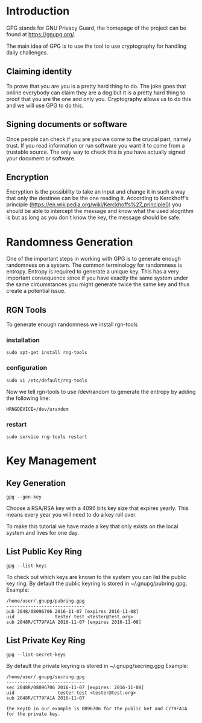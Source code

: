 # Introduction
GPG stands for GNU Privacy Guard, the homepage of the project can be found at https://gnupg.org/.

The main idea of GPG is to use the tool to use cryptography for handling daily challenges.

## Claiming identity
To prove that you are you is a pretty hard thing to do. The joke goes that online everybody can claim they are a dog but it is a pretty hard thing to proof that you are the one and only you. Cryptography allows us to do this and we will use GPG to do this.

## Signing documents or software
Once people can check if you are you we come to the crucial part, namely trust. If you read information or run software you want it to come from a trustable source. The only way to check this is you have actually signed your document or software.

## Encryption
Encryption is the possibility to take an input and change it in such a way that only the destinee can be the one reading it. According to Kerckhoff's principle (https://en.wikipedia.org/wiki/Kerckhoffs%27_principle0) you should be able to intercept the message and know what the used alogrithm is but as long as you don't know the key, the message should be safe.

# Randomness Generation
One of the important steps in working with GPG is to generate enough randomness on a system. The common terminology for randomness is entropy. Entropy is required to generate a unique key. This has a very important consequence since if you have exactly the same system under the same circumstances you might generate twice the same key and thus create a potential issue. 

## RGN Tools
To generate enough randomness we install rgn-tools
### installation
```
sudo apt-get install rng-tools
```
### configuration
```
sudo vi /etc/default/rng-tools
```
Now we tell rgn-tools to use /dev/random to generate the entropy by adding the following line:
```
HRNGDEVICE=/dev/urandom
```
### restart
```
sudo service rng-tools restart
```

# Key Management
## Key Generation
```
gpg --gen-key
```
Choose a RSA/RSA key with a 4096 bits key size that expires yearly. This means every year you will need to do a key roll over.

To make this tutorial we have made a key that only exists on the local system and lives for one day.

## List Public Key Ring
```
gpg --list-keys
```
To check out which keys are known to the system you can list the public key ring. By default the public keyring is stored in ~/.gnupg/pubring.gpg.
Example:
```
/home/user/.gnupg/pubring.gpg
-----------------------------
pub 2048/08096706 2016-11-07 [expires 2016-11-08]
uid               tester test <tester@test.org>
sub 2048R/C779FA1A 2016-11-07 [expires 2016-11-08]
```

## List Private Key Ring
```
gpg --list-secret-keys
```
By default the private keyring is stored in ~/.gnupg/secring.gpg
Example:
```
/home/user/.gnupg/secring.gpg
-----------------------------
sec 2048R/08096706 2016-11-07 [expires: 2016-11-08]
uid                tester test <tester@test.org>
sub 2048R/C779FA1A 2016-11-07

The keyID in our example is 0896706 for the public ket and C779FA1A for the private key.


